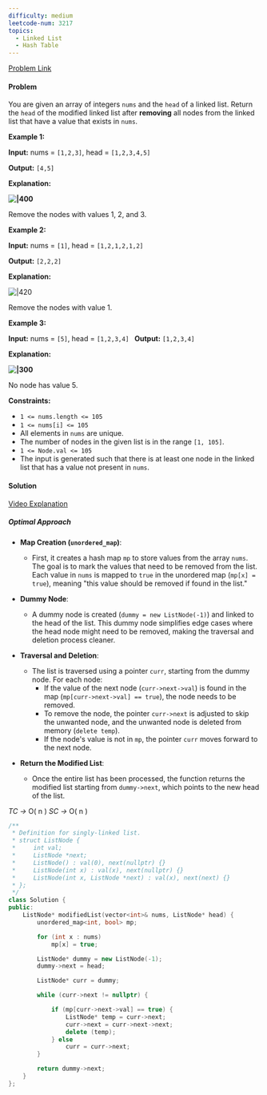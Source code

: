 ```yaml
---
difficulty: medium
leetcode-num: 3217
topics:
  - Linked List
  - Hash Table
---
```

[Problem Link](https://leetcode.com/problems/delete-nodes-from-linked-list-present-in-array/)

#### Problem
You are given an array of integers `nums` and the `head` of a linked list. Return the `head` of the modified linked list after **removing** all nodes from the linked list that have a value that exists in `nums`.

**Example 1:**

**Input:** nums = `[1,2,3]`, head = `[1,2,3,4,5]`

**Output:** `[4,5]`

**Explanation:**

**![|400](https://assets.leetcode.com/uploads/2024/06/11/linkedlistexample0.png)**

Remove the nodes with values 1, 2, and 3.

**Example 2:**

**Input:** nums = `[1]`, head = `[1,2,1,2,1,2]`

**Output:** `[2,2,2]`

**Explanation:**

![|420](https://assets.leetcode.com/uploads/2024/06/11/linkedlistexample1.png)

Remove the nodes with value 1.

**Example 3:**

**Input:** nums = `[5]`, head = `[1,2,3,4]
`
**Output:** `[1,2,3,4]`

**Explanation:**

**![|300](https://assets.leetcode.com/uploads/2024/06/11/linkedlistexample2.png)**

No node has value 5.

**Constraints:**

- `1 <= nums.length <= 105`
- `1 <= nums[i] <= 105`
- All elements in `nums` are unique.
- The number of nodes in the given list is in the range `[1, 105]`.
- `1 <= Node.val <= 105`
- The input is generated such that there is at least one node in the linked list that has a value not present in `nums`.

#### Solution
[Video Explanation](https://youtu.be/qb7br7auuOc)

##### Optimal Approach
- **Map Creation (`unordered_map`)**:
    
    - First, it creates a hash map `mp` to store values from the array `nums`. The goal is to mark the values that need to be removed from the list. Each value in `nums` is mapped to `true` in the unordered map (`mp[x] = true`), meaning "this value should be removed if found in the list."
- **Dummy Node**:
    
    - A dummy node is created (`dummy = new ListNode(-1)`) and linked to the head of the list. This dummy node simplifies edge cases where the head node might need to be removed, making the traversal and deletion process cleaner.
- **Traversal and Deletion**:
    
    - The list is traversed using a pointer `curr`, starting from the dummy node. For each node:
        - If the value of the next node (`curr->next->val`) is found in the map (`mp[curr->next->val] == true`), the node needs to be removed.
        - To remove the node, the pointer `curr->next` is adjusted to skip the unwanted node, and the unwanted node is deleted from memory (`delete temp`).
        - If the node's value is not in `mp`, the pointer `curr` moves forward to the next node.
- **Return the Modified List**:
    
    - Once the entire list has been processed, the function returns the modified list starting from `dummy->next`, which points to the new head of the list.

*TC ->* O( n )
*SC ->* O( n )

```cpp title=Code
/**
 * Definition for singly-linked list.
 * struct ListNode {
 *     int val;
 *     ListNode *next;
 *     ListNode() : val(0), next(nullptr) {}
 *     ListNode(int x) : val(x), next(nullptr) {}
 *     ListNode(int x, ListNode *next) : val(x), next(next) {}
 * };
 */
class Solution {
public:
    ListNode* modifiedList(vector<int>& nums, ListNode* head) {
        unordered_map<int, bool> mp;

        for (int x : nums)
            mp[x] = true;

        ListNode* dummy = new ListNode(-1);
        dummy->next = head;

        ListNode* curr = dummy;

        while (curr->next != nullptr) {

            if (mp[curr->next->val] == true) {
                ListNode* temp = curr->next;
                curr->next = curr->next->next;
                delete (temp);
            } else
                curr = curr->next;
        }

        return dummy->next;
    }
};
```